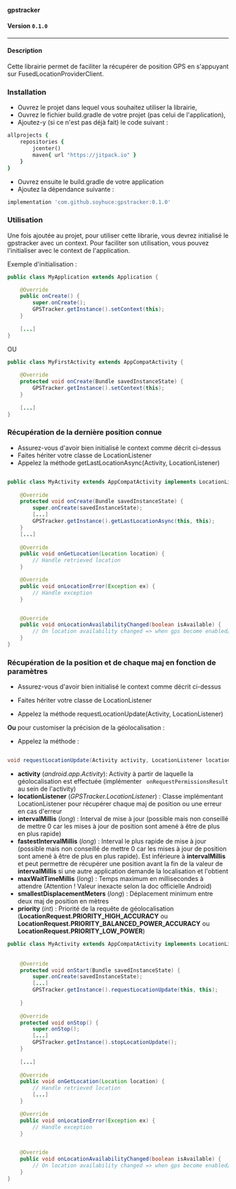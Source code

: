#### gpstracker
#### Version `0.1.0`
---

#### Description
Cette librairie permet de faciliter la récupérer de position GPS en s'appuyant sur FusedLocationProviderClient.

### Installation

* Ouvrez le projet dans lequel vous souhaitez utiliser la librairie,
* Ouvrez le fichier build.gradle de votre projet (pas celui de l'application),
* Ajoutez-y (si ce n'est pas déjà fait) le code suivant :

```ruby
allprojects {
    repositories {
        jcenter()
        maven{ url "https://jitpack.io" }
    }
}
```

* Ouvrez ensuite le build.gradle de votre application
* Ajoutez la dépendance suivante :
```ruby
implementation 'com.github.soyhuce:gpstracker:0.1.0'
```



### Utilisation

Une fois ajoutée au projet, pour utiliser cette librarie, vous devrez initialisé le gpstracker avec un context. Pour faciliter son utilisation,
vous pouvez l'initialiser avec le context de l'application.

Exemple d'initialisation :

```java
public class MyApplication extends Application {

    @Override
    public onCreate() {
        super.onCreate();
        GPSTracker.getInstance().setContext(this);
    }
    
    [...]
}
```

OU 


```java
public class MyFirstActivity extends AppCompatActivity {
    
    @Override
    protected void onCreate(Bundle savedInstanceState) {
        GPSTracker.getInstance().setContext(this);
    }
    
    [...]
}
```

### Récupération de la dernière position connue

- Assurez-vous d'avoir bien initialisé le context comme décrit ci-dessus
- Faites hériter votre classe de LocationListener
- Appelez la méthode getLastLocationAsync(Activity, LocationListener)

```java

public class MyActivity extends AppCompatActivity implements LocationListener {
    
    @Override
    protected void onCreate(Bundle savedInstanceState) {
        super.onCreate(savedInstanceState);
        [...]
        GPSTracker.getInstance().getLastLocationAsync(this, this);
    }
    [...]
    
    @Override
    public void onGetLocation(Location location) {
        // Handle retrieved location
    }

    @Override
    public void onLocationError(Exception ex) {
        // Handle exception
    }


    @Override
    public void onLocationAvailabilityChanged(boolean isAvailable) {
        // On location availability changed => when gps become enabled/disabled
    }
}
```



### Récupération de la position et de chaque maj en fonction de paramètres

- Assurez-vous d'avoir bien initialisé le context comme décrit ci-dessus
- Faites hériter votre classe de LocationListener

- Appelez la méthode requestLocationUpdate(Activity, LocationListener)

**Ou** pour customiser la précision de la géolocalisation :
 
- Appelez la méthode  : 
```java

void requestLocationUpdate(Activity activity, LocationListener locationListener, long intervalMillis, long fastestIntervalMillis, long maxWaitTimeMillis, long smallestDisplacementMeters, int priority);
```

- **activity** (*android.app.Activity*): Activity à partir de laquelle la géolocalisation est effectuée (implémenter ``` onRequestPermissionsResult``` au sein de l'activity)
- **locationListener** (*GPSTracker.LocationListener*) : Classe implémentant LocationListener pour récupérer chaque maj de position ou une erreur en cas d'erreur
- **intervalMillis** (*long*) : Interval de mise à jour (possible mais non conseillé de mettre 0 car les mises à jour de position sont amené à être de plus en plus rapide)
- **fastestIntervalMillis** (*long*) : Interval le plus rapide de mise à jour (possible mais non conseillé de mettre 0 car les mises à jour de position sont amené à être de plus en plus rapide). Est inférieure à **intervalMillis** et peut permettre de récupérer une position avant la fin de la valeur de **intervalMillis** si une autre application demande la localisation et l'obtient
- **maxWaitTimeMillis** (*long*) : Temps maximum en millisecondes à attendre (Attention ! Valeur inexacte selon la doc officielle Android)
- **smallestDisplacementMeters** (*long*) : Déplacement minimum entre deux maj de position en mètres
- **priority** (*int*) : Priorité de la requête de géolocalisation (**LocationRequest.PRIORITY_HIGH_ACCURACY** ou **LocationRequest.PRIORITY_BALANCED_POWER_ACCURACY** ou **LocationRequest.PRIORITY_LOW_POWER**)

```java
public class MyActivity extends AppCompatActivity implements LocationListener {
    
    
    @Override
    protected void onStart(Bundle savedInstanceState) {
        super.onCreate(savedInstanceState);
        [...]
        GPSTracker.getInstance().requestLocationUpdate(this, this);
        
    }
    
    @Override
    protected void onStop() {
        super.onStop();
        [...]
        GPSTracker.getInstance().stopLocationUpdate();
    }
    
    [...]
    
    @Override
    public void onGetLocation(Location location) {
        // Handle retrieved location
        [...]
    }

    @Override
    public void onLocationError(Exception ex) {
        // Handle exception
    }


    @Override
    public void onLocationAvailabilityChanged(boolean isAvailable) {
        // On location availability changed => when gps become enabled/disabled
    }
}
```